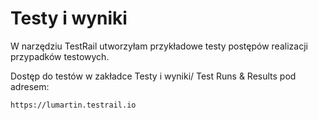 # Testy i wyniki  
W narzędziu TestRail utworzyłam przykładowe testy postępów realizacji przypadków testowych.


Dostęp do testów w zakładce Testy i wyniki/ Test Runs & Results pod adresem: 
```  
https://lumartin.testrail.io  
```
